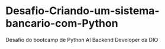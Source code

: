 # Desafio-Criando-um-sistema-bancario-com-Python
Desafio do bootcamp de Python AI Backend Developer da DIO
